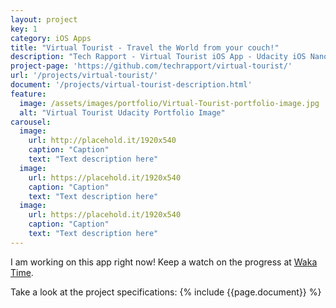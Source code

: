 ```yaml
---
layout: project
key: 1
category: iOS Apps
title: "Virtual Tourist - Travel the World from your couch!"
description: "Tech Rapport - Virtual Tourist iOS App - Udacity iOS Nanodegree - Created in Swift 2.0 using XCode for iOS 9, MapKit"
project-page: 'https://github.com/techrapport/virtual-tourist/'
url: '/projects/virtual-tourist/'
document: '/projects/virtual-tourist-description.html'
feature: 
  image: /assets/images/portfolio/Virtual-Tourist-portfolio-image.jpg
  alt: "Virtual Tourist Udacity Portfolio Image"
carousel:
  image:
    url: http://placehold.it/1920x540
    caption: "Caption"
    text: "Text description here"
  image:
    url: https://placehold.it/1920x540
    caption: "Caption"
    text: "Text description here"
  image:
    url: https://placehold.it/1920x540
    caption: "Caption"
    text: "Text description here"
---
```


I am working on this app right now!  Keep a watch on the progress at [Waka Time](http://wakatime.com/@techrapport).

Take a look at the project specifications:
{% include {{page.document}} %}
